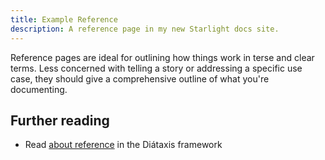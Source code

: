 ```yaml
---
title: Example Reference
description: A reference page in my new Starlight docs site.
---
```


Reference pages are ideal for outlining how things work in terse and clear terms.
Less concerned with telling a story or addressing a specific use case, they should give a comprehensive outline of what
you're documenting.

## Further reading

- Read [about reference](https://diataxis.fr/reference/) in the Diátaxis framework
